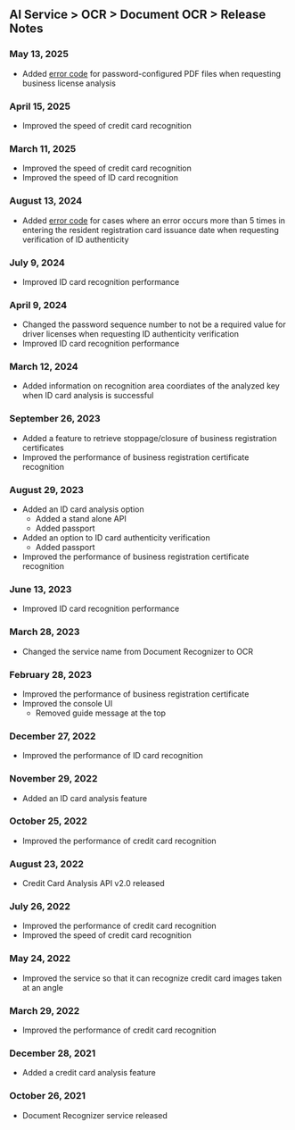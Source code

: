 ## AI Service > OCR > Document OCR > Release Notes

### May 13, 2025
* Added [error code](./document-ocr-error-code.md) for password-configured PDF files when requesting business license analysis

### April 15, 2025
* Improved the speed of credit card recognition

### March 11, 2025
* Improved the speed of credit card recognition
* Improved the speed of ID card recognition

### August 13, 2024
* Added [error code](./document-ocr-error-code.md) for cases where an error occurs more than 5 times in entering the resident registration card issuance date when requesting verification of ID authenticity

### July 9, 2024
* Improved ID card recognition performance

### April 9, 2024
* Changed the password sequence number to not be a required value for driver licenses when requesting ID authenticity verification
* Improved ID card recognition performance

### March 12, 2024
* Added information on recognition area coordiates of the analyzed key when ID card analysis is successful

### September 26, 2023
* Added a feature to retrieve stoppage/closure of business registration certificates
* Improved the performance of business registration certificate recognition

### August 29, 2023
* Added an ID card analysis option
    * Added a stand alone API
    * Added passport
* Added an option to ID card authenticity verification
    * Added passport
* Improved the performance of business registration certificate recognition

### June 13, 2023
* Improved ID card recognition performance

### March 28, 2023
* Changed the service name from Document Recognizer to OCR

### February 28, 2023
* Improved the performance of business registration certificate
* Improved the console UI
    * Removed guide message at the top

### December 27, 2022
* Improved the performance of ID card recognition

### November 29, 2022
* Added an ID card analysis feature

### October 25, 2022
* Improved the performance of credit card recognition

### August 23, 2022
* Credit Card Analysis API v2.0 released

### July 26, 2022
* Improved the performance of credit card recognition
* Improved the speed of credit card recognition

### May 24, 2022
* Improved the service so that it can recognize credit card images taken at an angle

### March 29, 2022
* Improved the performance of credit card recognition

### December 28, 2021
* Added a credit card analysis feature

### October 26, 2021
* Document Recognizer service released